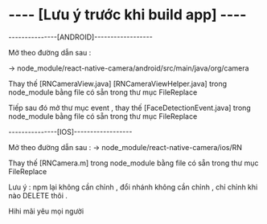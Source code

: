# ---- [Lưu ý trước khi build app] ----


---------------[ANDROID]------------------

Mở theo đường dẫn sau : 

 -> node_module/react-native-camera/android/src/main/java/org/camera 

Thay thế [RNCameraView.java] [RNCameraViewHelper.java] trong node_module bằng file có sẵn trong thư mục FileReplace 

Tiếp sau đó <!--  CŨNG LÀ ĐƯỜNG DÃN ĐÓ  --> mở thư mục event , thay thế [FaceDetectionEvent.java] trong node_module bằng file có sẵn trong thư mục FileReplace 

---------------[IOS]------------------

Mở theo đường dẫn sau : 
 -> node_module/react-native-camera/ios/RN 

 Thay thế [RNCamera.m] trong node_module bằng file có sẵn trong thư mục FileReplace 


Lưu ý : npm lại không cần chỉnh , đổi nhánh không cần chỉnh , chỉ chỉnh khi nào DELETE thôi .

Hihi mãi yêu mọi người